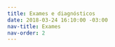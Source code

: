 ```yaml
---
title: Exames e diagnósticos
date: 2018-03-24 16:10:00 -03:00
nav-title: Exames
nav-order: 2
---
```


